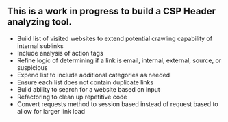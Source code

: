 ## This is a work in progress to build a CSP Header analyzing tool.

  * Build list of visited websites to extend potential crawling capability of internal sublinks
  * Include analysis of action tags
  * Refine logic of determining if a link is email, internal, external, source, or suspicious
  * Expend list to include additional categories as needed
  * Ensure each list does not contain duplicate links
  * Build ability to search for a website based on input
  * Refactoring to clean up repetitive code
  * Convert requests method to session based instead of request based to allow for larger link load
